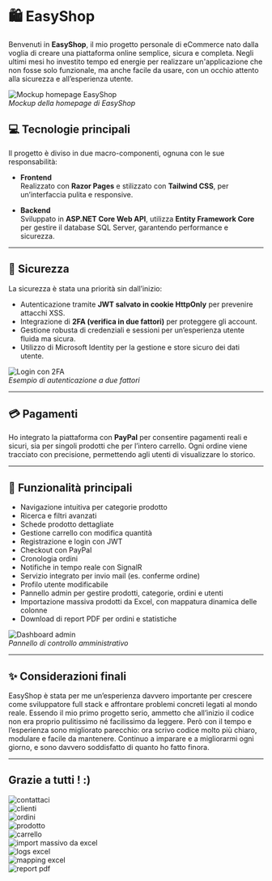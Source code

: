 # 🛍️ EasyShop

Benvenuti in **EasyShop**, il mio progetto personale di eCommerce nato dalla voglia di creare una piattaforma online semplice, sicura e completa. Negli ultimi mesi ho investito tempo ed energie per realizzare un'applicazione che non fosse solo funzionale, ma anche facile da usare, con un occhio attento alla sicurezza e all’esperienza utente.

![Mockup homepage EasyShop](./assets/homepage.jpg)  
*Mockup della homepage di EasyShop*


## 💻 Tecnologie principali

Il progetto è diviso in due macro-componenti, ognuna con le sue responsabilità:

- **Frontend**  
  Realizzato con **Razor Pages** e stilizzato con **Tailwind CSS**, per un’interfaccia pulita e responsive.

- **Backend**  
  Sviluppato in **ASP.NET Core Web API**, utilizza **Entity Framework Core** per gestire il database SQL Server, garantendo performance e sicurezza.

---

## 🔐 Sicurezza

La sicurezza è stata una priorità sin dall’inizio:  
- Autenticazione tramite **JWT salvato in cookie HttpOnly** per prevenire attacchi XSS.  
- Integrazione di **2FA (verifica in due fattori)** per proteggere gli account.  
- Gestione robusta di credenziali e sessioni per un’esperienza utente fluida ma sicura.
- Utilizzo di Microsoft Identity per la gestione e store sicuro dei dati utente.

![Login con 2FA](./assets/settings.jpg)  
*Esempio di autenticazione a due fattori*

---

## 💳 Pagamenti

Ho integrato la piattaforma con **PayPal** per consentire pagamenti reali e sicuri, sia per singoli prodotti che per l’intero carrello. Ogni ordine viene tracciato con precisione, permettendo agli utenti di visualizzare lo storico.

---

## 🧾 Funzionalità principali

- Navigazione intuitiva per categorie prodotto  
- Ricerca e filtri avanzati  
- Schede prodotto dettagliate  
- Gestione carrello con modifica quantità  
- Registrazione e login con JWT  
- Checkout con PayPal  
- Cronologia ordini 
- Notifiche in tempo reale con SignalR  
- Servizio integrato per invio mail (es. conferme ordine)  
- Profilo utente modificabile  
- Pannello admin per gestire prodotti, categorie, ordini e utenti  
- Importazione massiva prodotti da Excel, con mappatura dinamica delle colonne  
- Download di report PDF per ordini e statistiche

![Dashboard admin](./assets/dashboard.png)  
*Pannello di controllo amministrativo*

---



## ✨ Considerazioni finali

EasyShop è stata per me un’esperienza davvero importante per crescere come sviluppatore full stack e affrontare problemi concreti legati al mondo reale. Essendo il mio primo progetto serio, ammetto che all’inizio il codice non era proprio pulitissimo né facilissimo da leggere. Però con il tempo e l’esperienza sono migliorato parecchio: ora scrivo codice molto più chiaro, modulare e facile da mantenere. Continuo a imparare e a migliorarmi ogni giorno, e sono davvero soddisfatto di quanto ho fatto finora.

---

Grazie a tutti ! :)
---
![contattaci](./assets/contattaci.jpg)  
![clienti](./assets/clienti.jpg)  
![ordini](./assets/ordini.jpg)  
![prodotto](./assets/product.jpg)  
![carrello](./assets/carrello.jpg)  
![import massivo da excel](./assets/excel.jpg)  
![logs excel](./assets/logs-excel.jpg)  
![mapping excel](./assets/mapping-excel.jpg)  
![report pdf](./assets/pdf.jpg)  
